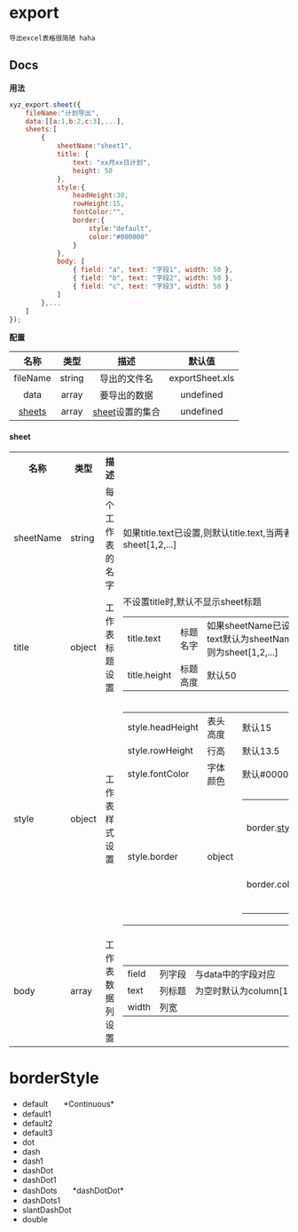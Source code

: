 export
===
`导出excel表格很简陋 haha`  

Docs
---
**用法**
```javascript
xyz_export.sheet({
    fileName:"计划导出",
    data:[[a:1,b:2,c:3],...],
    sheets:[
        {
            sheetName:"sheet1",
            title: {
                text: "xx月xx日计划",
                height: 50
            },
            style:{
                headHeight:30,
                rowHeight:15,
                fontColor:"",
                border:{
                    style:"default",
                    color:"#000000"
                }
            },
            body: [
                { field: "a", text: "字段1", width: 50 },
                { field: "b", text: "字段2", width: 50 },
                { field: "c", text: "字段3", width: 50 }
            ]
        },...
    ]
});
```
**配置**

|名称|类型|描述|默认值|
|:--:|:--:|:--:|:--:|
|fileName|string|导出的文件名|exportSheet.xls|
|data|array|要导出的数据|undefined|
|[sheets](#sheet)|array|[sheet](#sheet)设置的集合|undefined|

#### sheet
<table>
    <tr>
        <th>名称</th>
        <th>类型</th>
        <th>描述</th>
        <th></th>
    </tr>
    <tr>
        <td>sheetName</td>
        <td>string</td>
        <td>每个工作表的名字</td>
        <td>如果title.text已设置,则默认title.text,当两者都未设置则为sheet[1,2,...]</td>
    </tr>
    <tr>
        <td>title</td>
        <td>object</td>
        <td>工作表标题设置</td>
        <td>
            不设置title时,默认不显示sheet标题<br/>
            <table>
                <tr>
                    <td>title.text</td>
                    <td>标题名字</td>
                    <td>如果sheetName已设置,text未设置,则text默认为sheetName,当两者都未设置则为sheet[1,2,...]</td>
                </tr>
                <tr>
                    <td>title.height</td>
                    <td>标题高度</td>
                    <td>默认50</td>
                </tr>
            </table>
        </td>
    </tr>
    <tr>
        <td>style</td>
        <td>object</td>
        <td>工作表样式设置</td>
        <td>
            <table>
                <tr>
                    <td>style.headHeight</td>
                    <td>表头高度</td>
                    <td>默认15</td>
                </tr>
                <tr>
                    <td>style.rowHeight</td>
                    <td>行高</td>
                    <td>默认13.5</td>
                </tr>
                <tr>
                    <td>style.fontColor</td>
                    <td>字体颜色</td>
                    <td>默认#000000</td>
                </tr>
                <tr>
                    <td>style.border</td>
                    <td>object</td>
                    <td>
                        <table>
                            <tr>
                                <td>border.<a href='#borderstyle'>style</a></td>
                                <td>边框类型</td>
                                <td>默认无边框</td>
                            </tr>
                            <tr>
                                <td>border.color</td>
                                <td>边框颜色</td>
                                <td>默认#000000</td>
                            </tr>
                        </table>
                    </td>
                </tr>
            </table>
        </td>
    </tr>
    <tr>
        <td>body</td>
        <td>array</td>
        <td>工作表数据列设置</td>
        <td>
            <table>
                <tr>
                    <td>field</td>
                    <td>列字段</td>
                    <td>与data中的字段对应</td>
                <tr>
                    <td>text</td>
                    <td>列标题</td>
                    <td>为空时默认为column[1,2,3,...]</td>
                </tr>
                <tr>
                    <td>width</td>
                    <td>列宽</td>
                    <td></td>
                </tr>
            </table>
        </td>
    </tr>
</table>


# borderStyle
- default　　\*Continuous\*
- default1
- default2
- default3
- dot
- dash
- dash1
- dashDot
- dashDot1
- dashDots　　\*dashDotDot\*
- dashDots1
- slantDashDot
- double

